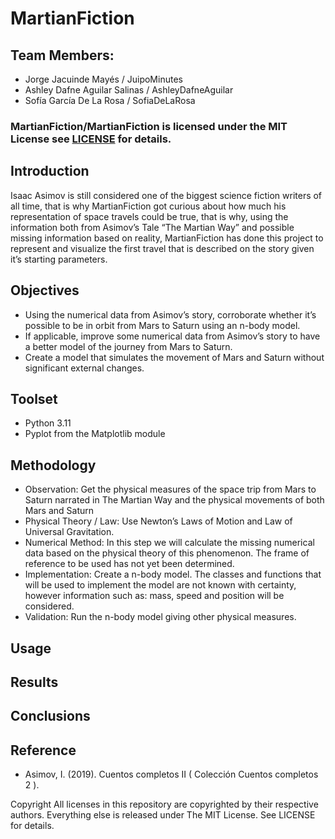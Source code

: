 # MartianFiction


## Team Members:
- Jorge Jacuinde Mayés / JuipoMinutes
- Ashley Dafne Aguilar Salinas / AshleyDafneAguilar
- Sofía García De La Rosa / SofiaDeLaRosa

### MartianFiction/MartianFiction is licensed under the MIT License see [LICENSE](https://github.com/MartianFiction/MartianFiction/blob/main/LICENSE) for details.


## Introduction
Isaac Asimov is still considered one of the biggest science fiction writers of all time, that is why MartianFiction got curious about how much his representation of space travels could be true, that is why, using the information both from Asimov’s Tale “The Martian Way” and possible missing information based on reality, MartianFiction has done this project to represent and visualize the first travel that is described on the story given it’s starting parameters.

## Objectives
- Using the numerical data from Asimov’s story, corroborate whether it’s possible to be in orbit from Mars to Saturn using an n-body model.
- If applicable, improve some numerical data from Asimov’s story to have a better model of the journey from Mars to Saturn.
- Create a model that simulates the movement of Mars and Saturn without significant external changes.

## Toolset

- Python 3.11
- Pyplot from the Matplotlib module



## Methodology
- Observation: Get the physical measures of the space trip from Mars to Saturn narrated in The Martian Way and the physical movements of both Mars and Saturn
- Physical Theory / Law: Use Newton’s Laws of Motion and Law of Universal Gravitation. 
- Numerical Method: In this step we will calculate the missing numerical data based on the physical theory of this phenomenon. The frame of reference to be used has not yet been determined.
- Implementation: Create a n-body model. The classes and functions that will be used to implement the model are not known with certainty, however information such as: mass, speed and position will be considered.
- Validation: Run the n-body model giving other physical measures.

## Usage


## Results


## Conclusions


## Reference

- Asimov, I. (2019). Cuentos completos II ( Colección Cuentos completos 2 ).


Copyright
All licenses in this repository are copyrighted by their respective authors. Everything else is released under The MIT License. See LICENSE for details.



